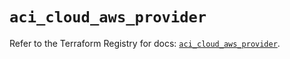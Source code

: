 # `aci_cloud_aws_provider`

Refer to the Terraform Registry for docs: [`aci_cloud_aws_provider`](https://registry.terraform.io/providers/ciscodevnet/aci/2.17.0/docs/resources/cloud_aws_provider).

